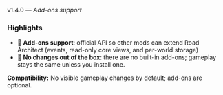 v1.4.0 — <em>Add-ons support</em>

### Highlights

- 🧩 **Add-ons support**: official API so other mods can extend Road Architect (events, read-only core views, and per-world storage)
- 📴 **No changes out of the box**: there are no built-in add-ons; gameplay stays the same unless you install one.

**Compatibility:** No visible gameplay changes by default; add-ons are optional.
